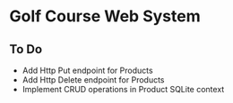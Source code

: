 # Golf Course Web System

## To Do

* Add Http Put endpoint for Products
* Add Http Delete endpoint for Products
* Implement CRUD operations in Product SQLite context
